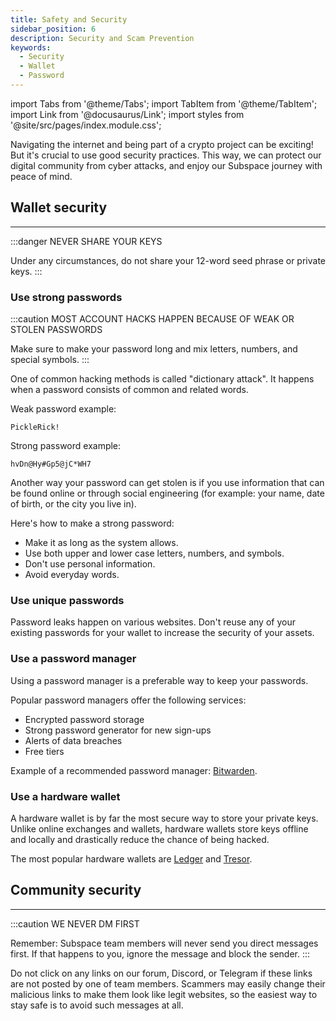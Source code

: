 ```yaml
---
title: Safety and Security
sidebar_position: 6
description: Security and Scam Prevention
keywords:
  - Security
  - Wallet
  - Password
---
```


import Tabs from '@theme/Tabs';
import TabItem from '@theme/TabItem';
import Link from '@docusaurus/Link';
import styles from '@site/src/pages/index.module.css';

Navigating the internet and being part of a crypto project can be exciting! But it's crucial to use good security practices. This way, we can protect our digital community from cyber attacks, and enjoy our Subspace journey with peace of mind.


## Wallet security

---

:::danger NEVER SHARE YOUR KEYS

Under any circumstances, do not share your 12-word seed phrase or private keys.
:::

### Use strong passwords

:::caution MOST ACCOUNT HACKS HAPPEN BECAUSE OF WEAK OR STOLEN PASSWORDS 

Make sure to make your password long and mix letters, numbers, and special symbols.
:::

One of common hacking methods is called "dictionary attack". It happens when a password consists of common and related words.

Weak password example:
```
PickleRick!
```
Strong password example:
```
hvDn@Hy#Gp5@jC*WH7
```

Another way your password can get stolen is if you use information that can be found online or through social engineering (for example: your name, date of birth, or the city you live in).

Here's how to make a strong password:
* Make it as long as the system allows.
* Use both upper and lower case letters, numbers, and symbols.
* Don't use personal information.
* Avoid everyday words.

### Use unique passwords

Password leaks happen on various websites. Don't reuse any of your existing passwords for your wallet to increase the security of your assets.

### Use a password manager

Using a password manager is a preferable way to keep your passwords. 

Popular password managers offer the following services:
* Encrypted password storage 
* Strong password generator for new sign-ups 
* Alerts of data breaches
* Free tiers

Example of a recommended password manager: [Bitwarden](https://bitwarden.com/).

### Use a hardware wallet

A hardware wallet is by far the most secure way to store your private keys. Unlike online exchanges and wallets, hardware wallets store keys offline and locally and drastically reduce the chance of being hacked.

The most popular hardware wallets are [Ledger](https://www.ledger.com/) and [Tresor](https://trezor.io/).


## Community security

---

:::caution WE NEVER DM FIRST

Remember: Subspace team members will never send you direct messages first. If that happens to you, ignore the message and block the sender.
:::

Do not click on any links on our forum, Discord, or Telegram if these links are not posted by one of team members. Scammers may easily change their malicious links to make them look like legit websites, so the easiest way to stay safe is to avoid such messages at all.
